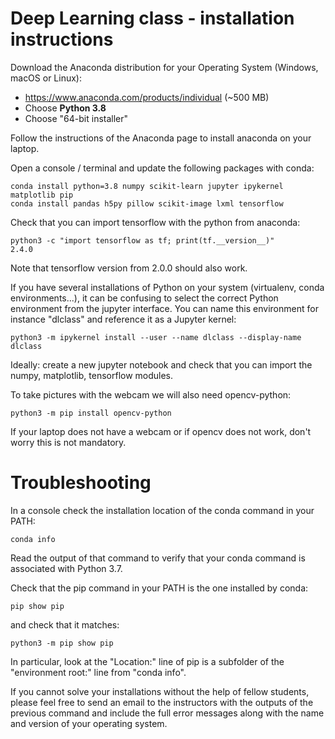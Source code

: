 # Deep Learning class - installation instructions

Download the Anaconda distribution for your Operating System
(Windows, macOS or Linux):

   - https://www.anaconda.com/products/individual (~500 MB)
   - Choose **Python 3.8**
   - Choose "64-bit installer"

Follow the instructions of the Anaconda page to install anaconda
on your laptop.

Open a console / terminal and update the following packages with conda:

    conda install python=3.8 numpy scikit-learn jupyter ipykernel matplotlib pip
    conda install pandas h5py pillow scikit-image lxml tensorflow

Check that you can import tensorflow with the python from anaconda:

    python3 -c "import tensorflow as tf; print(tf.__version__)"
    2.4.0

Note that tensorflow version from 2.0.0 should also work.

If you have several installations of Python on your system (virtualenv, conda
environments...), it can be confusing to select the correct Python environment
from the jupyter interface. You can name this environment for instance
"dlclass" and reference it as a Jupyter kernel:

    python3 -m ipykernel install --user --name dlclass --display-name dlclass


Ideally: create a new jupyter notebook and check that you can import
the numpy, matplotlib, tensorflow  modules.

To take pictures with the webcam we will also need opencv-python:

    python3 -m pip install opencv-python

If your laptop does not have a webcam or if opencv does not work, don't worry
this is not mandatory.


# Troubleshooting

In a console check the installation location of the conda command in
your PATH:

    conda info

Read the output of that command to verify that your conda command is
associated with Python 3.7.


Check that the pip command in your PATH is the one installed by conda:

    pip show pip

and check that it matches:

    python3 -m pip show pip

In particular, look at the "Location:" line of pip is a subfolder
of the "environment root:" line from "conda info".

If you cannot solve your installations without the help of fellow students,
please feel free to send an email to the instructors with the outputs of the
previous command and include the full error messages along with the name and
version of your operating system.
